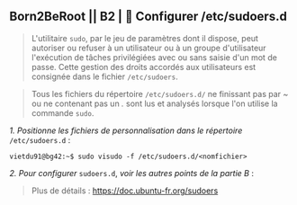## **Born2BeRoot**  || **B2** | :crown: Configurer /etc/sudoers.d

> L'utilitaire ```sudo```, par le jeu de paramètres dont il dispose, peut autoriser ou refuser à un utilisateur ou à un groupe d'utilisateur l'exécution de tâches privilégiées avec ou sans saisie d'un mot de passe. Cette gestion des droits accordés aux utilisateurs est consignée dans le fichier ```/etc/sudoers```.

> Tous les fichiers du répertoire ```/etc/sudoers.d/``` ne finissant pas par *~* ou ne contenant pas un *.* sont lus et analysés lorsque l'on utilise la commande ```sudo```.

*1. Positionne les fichiers de personnalisation dans le répertoire* ```/etc/sudoers.d``` :
```
vietdu91@bg42:~$ sudo visudo -f /etc/sudoers.d/<nomfichier>
```

*2. Pour configurer* ```sudoers.d```, *voir les autres points de la partie B* :

> Plus de détails : https://doc.ubuntu-fr.org/sudoers
